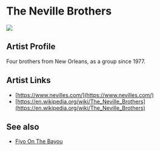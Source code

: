 # The Neville Brothers

![](../../asssets/artists/The_Neville_Brothers.png)

## Artist Profile

Four brothers from New Orleans, as a group since 1977.

## Artist Links

- [https://www.nevilles.com/](https://www.nevilles.com/)
- [https://en.wikipedia.org/wiki/The_Neville_Brothers](https://en.wikipedia.org/wiki/The_Neville_Brothers)


## See also

- [Fiyo On The Bayou](The_Neville_Brothers-Fiyo_On_The_Bayou.md)
